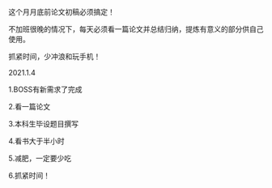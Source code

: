 这个月月底前论文初稿必须搞定！

不加班很晚的情况下，每天必须看一篇论文并总结归纳，提炼有意义的部分供自己使用。

抓紧时间，少冲浪和玩手机！

2021.1.4

1.BOSS有新需求了完成

2.看一篇论文

3.本科生毕设题目撰写

4.看书大于半小时

5.减肥，一定要少吃

6.抓紧时间！